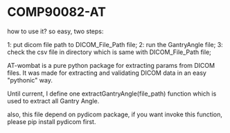 # COMP90082-AT


how to use it?
so easy, two steps:

1: put dicom file path to DICOM_File_Path file;
2: run the GantryAngle file;
3: check the csv file in directory which is same with DICOM_File_Path file;

AT-wombat is a pure python package for extracting params from DICOM files. 
It was made for extracting and validating DICOM data in an easy "pythonic" way.  


Until current,
I define one extractGantryAngle(file_path) function which is used to extract all Gantry Angle.

also, this file depend on pydicom package,
if you want invoke this function, 
please pip install pydicom first.  
 